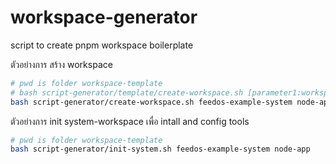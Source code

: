 # workspace-generator
script to create pnpm workspace boilerplate

ตัวอย่างการ สร้าง workspace
```bash
# pwd is folder workspace-template
# bash script-generator/template/create-workspace.sh [parameter1:workspace-folder] [programing-type]
bash script-generator/create-workspace.sh feedos-example-system node-app

```

ตัวอย่างการ init system-workspace เพื่อ intall and config tools 
```bash
# pwd is folder workspace-template
bash script-generator/init-system.sh feedos-example-system node-app

```